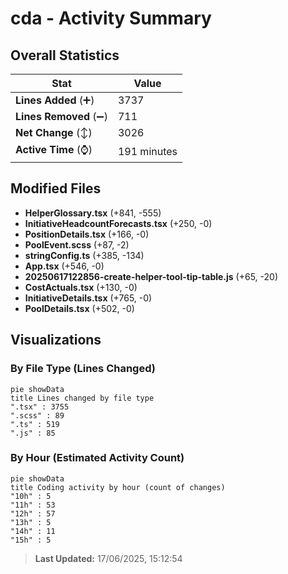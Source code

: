 # cda - Activity Summary 

## Overall Statistics

| Stat                   | Value                                                             |
| ---------------------- | ----------------------------------------------------------------- |
| **Lines Added** (➕)   | 3737                                          |
| **Lines Removed** (➖) | 711                                        |
| **Net Change** (↕)    | 3026                |
| **Active Time** (⌚)   | 191 minutes |


## Modified Files
- **HelperGlossary.tsx** (+841, -555)
- **InitiativeHeadcountForecasts.tsx** (+250, -0)
- **PositionDetails.tsx** (+166, -0)
- **PoolEvent.scss** (+87, -2)
- **stringConfig.ts** (+385, -134)
- **App.tsx** (+546, -0)
- **20250617122856-create-helper-tool-tip-table.js** (+65, -20)
- **CostActuals.tsx** (+130, -0)
- **InitiativeDetails.tsx** (+765, -0)
- **PoolDetails.tsx** (+502, -0)

## Visualizations

### By File Type (Lines Changed)

```mermaid
pie showData
title Lines changed by file type
".tsx" : 3755
".scss" : 89
".ts" : 519
".js" : 85
```

### By Hour (Estimated Activity Count)

```mermaid
pie showData
title Coding activity by hour (count of changes)
"10h" : 5
"11h" : 53
"12h" : 57
"13h" : 5
"14h" : 11
"15h" : 5
```


> **Last Updated:** 17/06/2025, 15:12:54